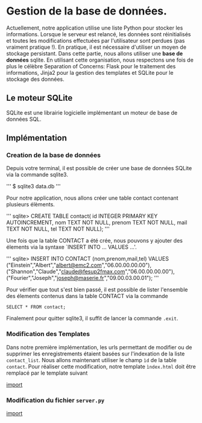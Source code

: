 # Gestion de la base de données.

Actuellement, notre application utilise une liste Python pour stocker les informations. Lorsque le serveur est relancé, les données sont réinitialisés et toutes les modifications effectuées par l'utilisateur sont perdues (pas vraiment pratique !). En pratique, il est nécessaire d'utiliser un moyen de stockage persistant. Dans cette partie, nous allons utiliser une **base de données** sqlite. En utilisant cette organisation, nous respectons une fois de plus le célèbre Separation of Concerns: Flask pour le traitement des informations, Jinja2 pour la gestion des templates et SQLite pour le stockage des données.


## Le moteur SQLite

SQLite est une librairie logicielle implémentant un moteur de base de données SQL.


## Implémentation

### Creation de la base de données

Depuis votre terminal, il est possible de créer une base de données SQLite via la commande sqlite3.

'''
$ sqlite3 data.db
'''

Pour notre application, nous allons créer une table contact contenant plusieurs élèments.

'''
sqlite> CREATE TABLE contact(
            id INTEGER PRIMARY KEY AUTOINCREMENT,
            nom TEXT NOT NULL,
            prenom TEXT NOT NULL,
            mail TEXT NOT NULL,
            tel TEXT NOT NULL);
'''

Une fois que la table CONTACT a été crée, nous pouvons y ajouter des élements via la syntaxe `INSERT INTO ... VALUES ...'.

'''
sqlite> INSERT INTO CONTACT (nom,prenom,mail,tel)
            VALUES
                ("Einstein","Albert","albert@emc2.com","06.00.00.00.00"),
                ("Shannon","Claude","claude@fesup2fmax.com","06.00.00.00.00"),
                ("Fourier","Joseph","joseph@maserie.fr","09.00.03.00.01");
'''

Pour vérifier que tout s'est bien passé, il est possible de lister l'ensemble des élements contenus dans la table CONTACT via la commande

```
SELECT * FROM contact;
```

Finalement pour quitter sqlite3, il suffit de lancer la commande `.exit`.

### Modification des Templates

Dans notre première implémentation, les urls permettant de modifier ou de supprimer les enregistrements étaient basées sur l'indexation de la liste `contact_list`. Nous allons maintenant utiliser le champ `ìd` de la table `contact`. Pour réaliser cette modification, notre template `ìndex.html` doit être remplacé par le template suivant

[import](./src/src5/templates/index.html)

### Modification du fichier `server.py`

[import](./src/src5/server.py)


